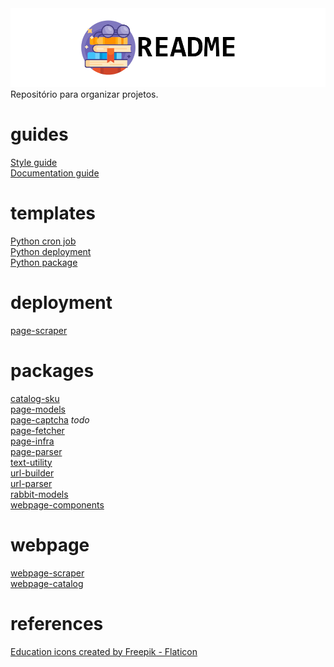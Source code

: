<picture>
  <source media="(prefers-color-scheme: dark)" srcset="https://github.com/la-catalog/README/raw/main/res/readme_dark.png">
  <img alt="Shows an illustrated sun in light color mode and a moon with stars in dark color mode." src="https://github.com/la-catalog/README/raw/main/res/readme_light.png">
</picture>  
Repositório para organizar projetos.  

# guides
[Style guide](/STYLE_GUIDE.md)  
[Documentation guide](/DOCUMENTATION_GUIDE.md)

# templates
[Python cron job](https://github.com/la-catalog/python-cronjob)  
[Python deployment](https://github.com/la-catalog/python-deployment)  
[Python package](https://github.com/la-catalog/python-package)  

# deployment
[page-scraper](https://github.com/la-catalog/page-scraper)  

# packages
[catalog-sku](https://github.com/la-catalog/catalog-sku)  
[page-models](https://github.com/la-catalog/page-models)  
[page-captcha](https://github.com/la-catalog/page-captcha) *todo*  
[page-fetcher](https://github.com/la-catalog/page-fetcher)  
[page-infra](https://github.com/la-catalog/page-infra)  
[page-parser](https://github.com/la-catalog/page-parser)  
[text-utility](https://github.com/la-catalog/text-utility)  
[url-builder](https://github.com/la-catalog/url-builder)  
[url-parser](https://github.com/la-catalog/url-parser)  
[rabbit-models](https://github.com/la-catalog/rabbit-models)  
[webpage-components](https://github.com/la-catalog/webpage-components)  

# webpage
[webpage-scraper](https://github.com/la-catalog/webpage-scraper)  
[webpage-catalog](https://github.com/la-catalog/webpage-catalog)  

# references
<a href="https://www.flaticon.com/free-icons/education" title="education icons">Education icons created by Freepik - Flaticon</a>  
